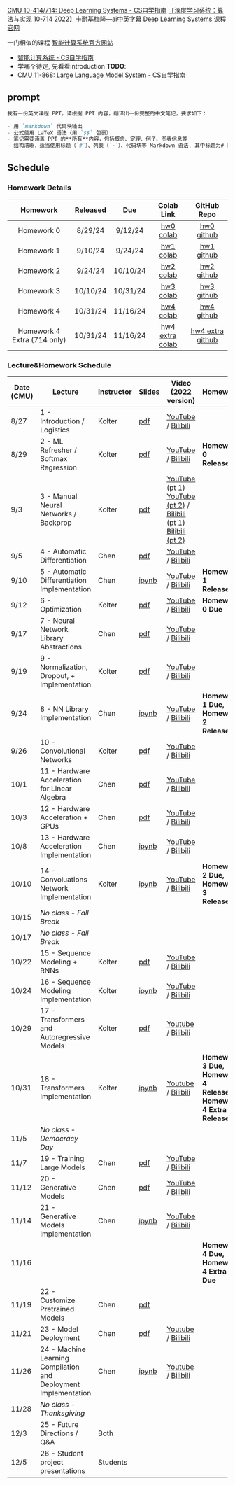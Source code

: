 [CMU 10-414/714: Deep Learning Systems - CS自学指南](https://csdiy.wiki/%E6%9C%BA%E5%99%A8%E5%AD%A6%E4%B9%A0%E7%B3%BB%E7%BB%9F/CMU10-414/) 
[【深度学习系统：算法与实现 10-714 2022】卡耐基梅隆—ai中英字幕](https://www.bilibili.com/video/BV1ny411b7dJ) 
[Deep Learning Systems 课程官网](https://dlsyscourse.org/) 

一门相似的课程 [智能计算系统官方网站](https://novel.ict.ac.cn/aics/)
- [智能计算系统 - CS自学指南](https://csdiy.wiki/%E6%9C%BA%E5%99%A8%E5%AD%A6%E4%B9%A0%E7%B3%BB%E7%BB%9F/AICS/#_2)
- 学哪个待定, 先看看introduction
**TODO**:
- [CMU 11-868: Large Language Model System - CS自学指南](https://csdiy.wiki/%E6%B7%B1%E5%BA%A6%E7%94%9F%E6%88%90%E6%A8%A1%E5%9E%8B/%E5%A4%A7%E8%AF%AD%E8%A8%80%E6%A8%A1%E5%9E%8B/CMU11-868/#_1)

## prompt

```markdown
我有一份英文课程 PPT。请根据 PPT 内容，翻译出一份完整的中文笔记，要求如下：

- 用 `markdown` 代码块输出
- 公式使用 LaTeX 语法（用 `$$` 包裹）
- 笔记需要涵盖 PPT 的**所有**内容，包括概念、定理、例子、图表信息等
- 结构清晰，适当使用标题（`#`）、列表（`-`）、代码块等 Markdown 语法, 其中标题为# Lec6 xxx, ## 6.1, ## 6.2...
```

## Schedule

### Homework Details

|          Homework           | Released |   Due    |                          Colab Link                          |                         GitHub Repo                          |
| :-------------------------: | :------: | :------: | :----------------------------------------------------------: | :----------------------------------------------------------: |
|         Homework 0          | 8/29/24  | 9/12/24  | [hw0 colab](https://colab.research.google.com/github/dlsyscourse/hw0/blob/main/hw0.ipynb) |       [hw0 github](https://github.com/dlsyscourse/hw0)       |
|         Homework 1          | 9/10/24  | 9/24/24  | [hw1 colab](https://colab.research.google.com/github/dlsyscourse/hw1/blob/main/hw1.ipynb) |       [hw1 github](https://github.com/dlsyscourse/hw1)       |
|         Homework 2          | 9/24/24  | 10/10/24 | [hw2 colab](https://colab.research.google.com/github/dlsyscourse/hw2/blob/main/hw2.ipynb) |       [hw2 github](https://github.com/dlsyscourse/hw2)       |
|         Homework 3          | 10/10/24 | 10/31/24 | [hw3 colab](https://colab.research.google.com/github/dlsyscourse/hw3/blob/main/hw3.ipynb) |       [hw3 github](https://github.com/dlsyscourse/hw3)       |
|         Homework 4          | 10/31/24 | 11/16/24 | [hw4 colab](https://colab.research.google.com/github/dlsyscourse/hw4/blob/main/hw4.ipynb) |       [hw4 github](https://github.com/dlsyscourse/hw4)       |
| Homework 4 Extra (714 only) | 10/31/24 | 11/16/24 | [hw4 extra colab](https://colab.research.google.com/github/dlsyscourse/hw4_extra/blob/main/hw4_extra.ipynb) | [hw4 extra github](https://github.com/dlsyscourse/hw4_extra) |

### Lecture&Homework Schedule

| Date (CMU) | Lecture                                                         | Instructor     | Slides                                                       | Video (2022 version)                                    | Homework                                           |
| ---------- | ------------------------------------------------------------ | -------- | ------------------------------------------------------------ | ------------------------------------------------------------ | ------------------------------------------------------------ |
| 8/27       | 1 - Introduction / Logistics                                 | Kolter   | [pdf](https://dlsyscourse.org/slides/intro.pdf)              | [YouTube](https://youtu.be/ftP5HeOvsI0) / [Bilibili](https://www.bilibili.com/video/BV1ny411b7dJ/?p=2) |                                                              |
| 8/29       | 2 - ML Refresher / Softmax Regression                        | Kolter   | [pdf](https://dlsyscourse.org/slides/2-softmax_regression.pdf) | [YouTube](https://youtu.be/MlivXhZFbNA) / [Bilibili](https://www.bilibili.com/video/BV1ny411b7dJ/?p=3) | **Homework 0 Released**                                      |
| 9/3        | 3 - Manual Neural Networks / Backprop                        | Kolter   | [pdf](https://dlsyscourse.org/slides/manual_neural_nets.pdf) | [YouTube (pt 1)](https://youtu.be/OyrqSYJs7NQ) [YouTube (pt 2)](https://youtu.be/JLg1HkzDsKI) / [Bilibili (pt 1)](https://www.bilibili.com/video/BV1ny411b7dJ/?p=4) [Bilibili (pt 2)](https://www.bilibili.com/video/BV1ny411b7dJ/?p=5) |                                                              |
| 9/5        | 4 - Automatic Differentiation                                | Chen     | [pdf](https://dlsyscourse.org/slides/4-automatic-differentiation.pdf) | [YouTube](https://youtu.be/56WUlMEeAuA) / [Bilibili](https://www.bilibili.com/video/BV1ny411b7dJ/?p=6) |                                                              |
| 9/10       | 5 - Automatic Differentiation Implementation                 | Chen     | [ipynb](https://github.com/dlsyscourse/lecture5/blob/main/5_automatic_differentiation_implementation.ipynb) | [YouTube](https://youtu.be/cNADlHfHQHg) / [Bilibili](https://www.bilibili.com/video/BV1ny411b7dJ/?p=7) | **Homework 1 Released**                                      |
| 9/12       | 6 - Optimization                                             | Kolter   | [pdf](https://dlsyscourse.org/slides/fc_init_opt.pdf)        | [YouTube](https://youtu.be/CukpVt-1PA4) / [Bilibili](https://www.bilibili.com/video/BV1ny411b7dJ/?p=8) | **Homework 0 Due**                                           |
| 9/17       | 7 - Neural Network Library Abstractions                      | Chen     | [pdf](https://dlsyscourse.org/slides/7-nn-framework.pdf)     | [YouTube](https://youtu.be/fzKNkS_5E6U) / [Bilibili](https://www.bilibili.com/video/BV1ny411b7dJ/?p=9) |                                                              |
| 9/19       | 9 - Normalization, Dropout, + Implementation                 | Kolter   | [pdf](https://dlsyscourse.org/slides/norm_reg.pdf)           | [YouTube](https://youtu.be/ky7qiKyZmnE) / [Bilibili](https://www.bilibili.com/video/BV1ny411b7dJ/?p=10) |                                                              |
| 9/24       | 8 - NN Library Implementation                                | Chen     | [ipynb](https://github.com/dlsyscourse/lecture8/blob/main/8_nn_library_implementation.ipynb) | [YouTube](https://youtu.be/uB81vGRrH0c) / [Bilibili](https://www.bilibili.com/video/BV1ny411b7dJ/?p=11) | **Homework 1 Due, <br />Homework 2 Released**                |
| 9/26       | 10 - Convolutional Networks                                  | Kolter   | [pdf](https://dlsyscourse.org/slides/conv_nets.pdf)          | [YouTube](https://youtu.be/-5RPPjn0hPg) / [Bilibili](https://www.bilibili.com/video/BV1ny411b7dJ/?p=12) |                                                              |
| 10/1       | 11 - Hardware Acceleration for Linear Algebra                | Chen     | [pdf](https://dlsyscourse.org/slides/11-hardware-acceleration.pdf) | [YouTube](https://youtu.be/es6s6T1bTtI) / [Bilibili](https://www.bilibili.com/video/BV1ny411b7dJ/?p=13) |                                                              |
| 10/3       | 12 - Hardware Acceleration + GPUs                            | Chen     | [pdf](https://dlsyscourse.org/slides/12-gpu-acceleration.pdf) | [YouTube](https://youtu.be/jYCxVirq4d0) / [Bilibili](https://www.bilibili.com/video/BV1ny411b7dJ/?p=14) |                                                              |
| 10/8       | 13 - Hardware Acceleration Implementation                    | Chen     | [ipynb](https://github.com/dlsyscourse/lecture13/blob/main/13_hardware_acceleration_architecture_overview.ipynb) | [YouTube](https://youtu.be/XdhUZRXA7fg) / [Bilibili](https://www.bilibili.com/video/BV1ny411b7dJ/?p=15) |                                                              |
| 10/10      | 14 - Convoluations Network Implementation                    | Kolter   | [ipynb](https://github.com/dlsyscourse/public_notebooks/blob/main/convolution_implementation.ipynb) | [YouTube](https://youtu.be/7kclgMIcMq0) / [Bilibili](https://www.bilibili.com/video/BV1ny411b7dJ/?p=16) | **Homework 2 Due, <br />Homework 3 Released**                |
| 10/15      | *No class - Fall Break*                                      |          |                                                              |                                                              |                                                              |
| 10/17      | *No class - Fall Break*                                      |          |                                                              |                                                              |                                                              |
| 10/22      | 15 - Sequence Modeling + RNNs                                | Kolter   | [pdf](https://dlsyscourse.org/slides/rnns.pdf)               | [YouTube](https://youtu.be/aI47BqLYahc) / [Bilibili](https://www.bilibili.com/video/BV1ny411b7dJ/?p=17) |                                                              |
| 10/24      | 16 - Sequence Modeling Implementation                        | Kolter   | [ipynb](https://github.com/dlsyscourse/public_notebooks/blob/main/rnn_implementation.ipynb) | [YouTube](https://youtu.be/q12VPh-bK7k) / [Bilibili](https://www.bilibili.com/video/BV1ny411b7dJ/?p=18) |                                                              |
| 10/29      | 17 - Transformers and Autoregressive Models                  | Kolter   | [pdf](https://dlsyscourse.org/slides/transformers.pdf)       | [Youtube](https://youtu.be/IFKRf-BAqZo) / [Bilibili](https://www.bilibili.com/video/BV1ny411b7dJ/?p=19) |                                                              |
| 10/31      | 18 - Transformers Implementation                             | Kolter   | [ipynb](https://github.com/dlsyscourse/public_notebooks/blob/main/transformer_implementation.ipynb) | [Youtube](https://youtu.be/OzFmKdAHJn0) / [Bilibili](https://www.bilibili.com/video/BV1ny411b7dJ/?p=20) | **Homework 3 Due, <br />Homework 4 Released, <br />Homework 4 Extra Released** |
| 11/5       | *No class - Democracy Day*                                   |          |                                                              |                                                              |                                                              |
| 11/7       | 19 - Training Large Models                                   | Chen     | [pdf](https://dlsyscourse.org/slides/15-training-large-models.pdf) | [YouTube](https://youtu.be/HSzVogM5IPo) / [Bilibili](https://www.bilibili.com/video/BV1ny411b7dJ/?p=21) |                                                              |
| 11/12      | 20 - Generative Models                                       | Chen     | [pdf](https://dlsyscourse.org/slides/16-generative-models.pdf) | [YouTube](https://youtu.be/iIx_8_pxzhs) / [Bilibili](https://www.bilibili.com/video/BV1ny411b7dJ/?p=22) |                                                              |
| 11/14      | 21 - Generative Models Implementation                        | Chen     | [ipynb](https://github.com/dlsyscourse/public_notebooks/blob/main/21_generative_adversarial_networks_implementation.ipynb) | [YouTube](https://youtu.be/DmBw8SEeAc0) / [Bilibili](https://www.bilibili.com/video/BV1ny411b7dJ/?p=23) |                                                              |
| 11/16      |                                                              |          |                                                              |                                                              | **Homework 4 Due, Homework 4 Extra Due**                     |
| 11/19      | 22 - Customize Pretrained Models                             | Chen     | [pdf](https://dlsyscourse.org/slides/22-augment-pretrained-models.pdf) |                                                              |                                                              |
| 11/21      | 23 - Model Deployment                                        | Chen     | [pdf](https://dlsyscourse.org/slides/23-model-deployment.pdf) | [Youtube](https://youtu.be/jCBrUisBQ0A) / [Bilibili](https://www.bilibili.com/video/BV1ny411b7dJ/?p=24) |                                                              |
| 11/26      | 24 - Machine Learning Compilation and Deployment Implementation | Chen     | [ipynb](https://github.com/dlsyscourse/public_notebooks/blob/main/24_machine_learning_compilation_deployment_implementation.ipynb) | [Youtube](https://youtu.be/HIwsCzdW_pw) / [Bilibili](https://www.bilibili.com/video/BV1ny411b7dJ/?p=25) |                                                              |
| 11/28      | *No class - Thanksgiving*                                    |          |                                                              |                                                              |                                                              |
| 12/3       | 25 - Future Directions / Q&A                                 | Both     |                                                              |                                                              |                                                              |
| 12/5       | 26 - Student project presentations                           | Students |                                                              |                                                              |                                                              |

